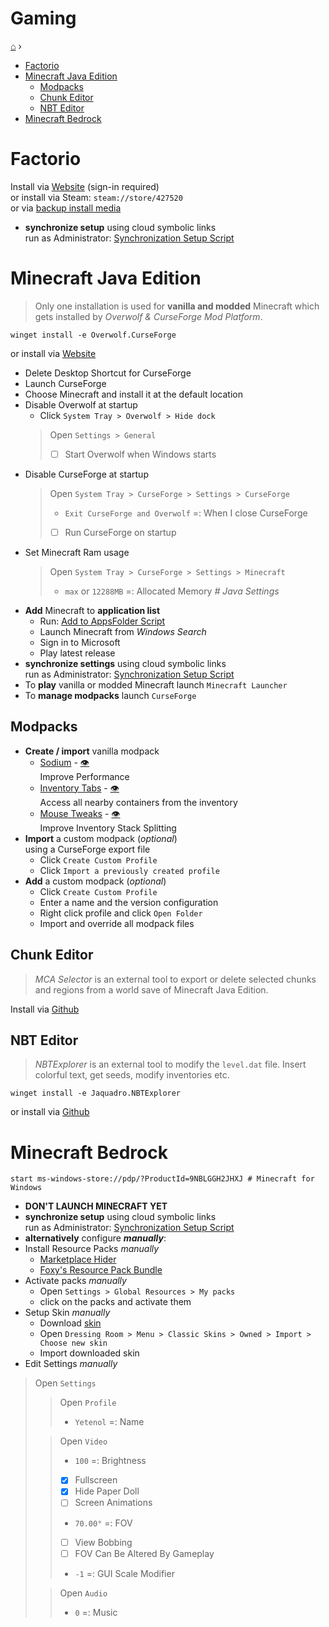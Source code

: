 <h1> Gaming </h1>

[⌂](../README.md) ›

- [Factorio](#factorio)
- [Minecraft Java Edition](#minecraft-java-edition)
  - [Modpacks](#modpacks)
  - [Chunk Editor](#chunk-editor)
  - [NBT Editor](#nbt-editor)
- [Minecraft Bedrock](#minecraft-bedrock)

# Factorio

Install via [Website](https://factorio.com/download) (sign-in required)  
or install via Steam: `steam://store/427520`  
or via [backup install media](https://1drv.ms/u/s!AiuslRJoLisdmc8ZYCvsmPYhmjYc4g?e=j7OnHZ)

- **synchronize setup** using cloud symbolic links  
  run as Administrator: [Synchronization Setup Script](Sync-Factorio.ps1)


# Minecraft Java Edition

> Only one installation is used for **vanilla and modded** Minecraft
> which gets installed by _Overwolf & CurseForge Mod Platform_.  
```
winget install -e Overwolf.CurseForge
```
or install via [Website](https://download.curseforge.com/)

- Delete Desktop Shortcut for CurseForge
- Launch CurseForge
- Choose Minecraft and install it at the default location
- Disable Overwolf at startup
  - Click `System Tray > Overwolf > Hide dock`
  > Open `Settings > General`
  >- [ ] Start Overwolf when Windows starts
- Disable CurseForge at startup
  > Open `System Tray > CurseForge > Settings > CurseForge`
  > - `Exit CurseForge and Overwolf` =: When I close CurseForge
  > - [ ] Run CurseForge on startup
- Set Minecraft Ram usage
  > Open `System Tray > CurseForge > Settings > Minecraft`
  > - `max` or `12288MB` =: Allocated Memory _# Java Settings_
- **Add** Minecraft to **application list**  
  - Run: [Add to AppsFolder Script](Link-MinecraftJava.ps1)
  - Launch Minecraft from _Windows Search_
  - Sign in to Microsoft
  - Play latest release
- **synchronize settings** using cloud symbolic links  
  run as Administrator: [Synchronization Setup Script](Sync-MinecraftJava.ps1)
-  To **play** vanilla or modded Minecraft launch `Minecraft Launcher`  
-  To **manage modpacks** launch `CurseForge`  

## Modpacks
- **Create / import** vanilla modpack
  - [Sodium](https://www.curseforge.com/minecraft/mc-mods/sodium/download?client=y) -
  [👁️](https://www.curseforge.com/minecraft/mc-mods/sodium)  
  Improve Performance
  - [Inventory Tabs](https://www.curseforge.com/minecraft/mc-mods/inventory-tabs-updated/download?client=y) -
  [👁️](https://www.curseforge.com/minecraft/mc-mods/inventory-tabs-updated)  
  Access all nearby containers from the inventory
  - [Mouse Tweaks](https://www.curseforge.com/minecraft/mc-mods/mouse-tweaks/download?client=y) -
  [👁️](https://www.curseforge.com/minecraft/mc-mods/mouse-tweaks)  
  Improve Inventory Stack Splitting
- **Import** a custom modpack (_optional_)  
  using a CurseForge export file
  - Click `Create Custom Profile`
  - Click `Import a previously created profile`
- **Add** a custom modpack (_optional_)  
  - Click `Create Custom Profile`
  - Enter a name and the version configuration
  - Right click profile and click `Open Folder`
  - Import and override all modpack files

## Chunk Editor
> _MCA Selector_ is an external tool to export or delete selected chunks and regions from a world save of Minecraft Java Edition.

Install via [Github](https://github.com/Querz/mcaselector/releases/latest)

## NBT Editor
> _NBTExplorer_ is an external tool to modify the `level.dat` file.
> Insert colorful text, get seeds, modify inventories etc.
```
winget install -e Jaquadro.NBTExplorer
```
or install via [Github](https://github.com/jaquadro/NBTExplorer/releases/latest)


# Minecraft Bedrock

```
start ms-windows-store://pdp/?ProductId=9NBLGGH2JHXJ # Minecraft for Windows
```
- **DON'T LAUNCH MINECRAFT YET**
- **synchronize setup** using cloud symbolic links  
  run as Administrator: [Synchronization Setup Script](Sync-MinecraftBedrock.ps1)
- **alternatively** configure **_manually_**:
- Install Resource Packs _manually_
    - [Marketplace Hider](https://mcpedl.com/marketplace-remover-resource-pack/)
    - [Foxy's Resource Pack Bundle](https://foxynotail.com/resource-packs/foxys-resource-pack/)
- Activate packs _manually_
  - Open `Settings > Global Resources > My packs`
  - click on the packs and activate them
- Setup Skin _manually_
  - Download [skin](https://minecraft.tools/download-skin/Yetenol)
  - Open `Dressing Room > Menu > Classic Skins > Owned > Import > Choose new skin`
  - Import downloaded skin
- Edit Settings _manually_  
> Open `Settings`
>> Open `Profile`
>> - `Yetenol` =: Name
>
>> Open `Video`
>> - `100` =: Brightness
>> - [x] Fullscreen
>> - [x] Hide Paper Doll
>> - [ ] Screen Animations
>> - `70.00°` =: FOV
>> - [ ] View Bobbing
>> - [ ] FOV Can Be Altered By Gameplay
>> - `-1` =: GUI Scale Modifier
>
>> Open `Audio`
>> - `0` =: Music